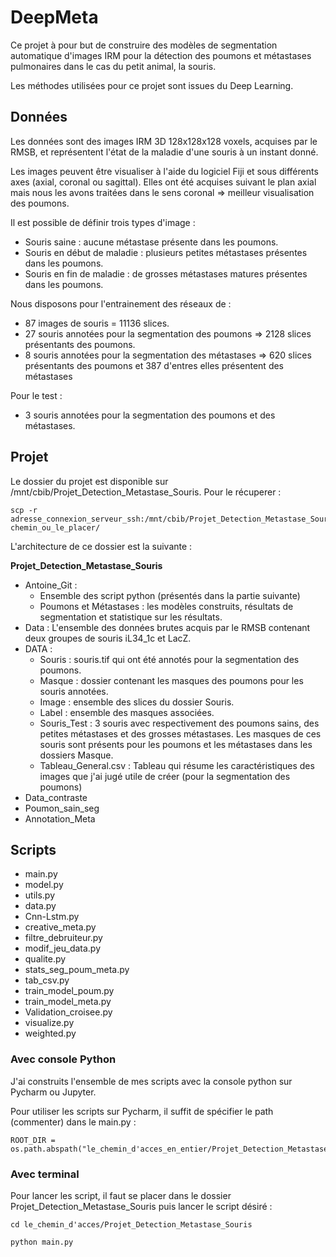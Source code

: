 # DeepMeta
Ce projet à pour but de construire des modèles de segmentation automatique d'images IRM pour la détection des poumons et
métastases pulmonaires dans le cas du petit animal, la souris. 

Les méthodes utilisées pour ce projet sont issues du Deep Learning.

## Données
Les données sont des images IRM 3D 128x128x128 voxels, acquises par le RMSB, et représentent l'état de la maladie d'une souris 
à un instant donné. 

Les images peuvent être visualiser à l'aide du logiciel Fiji et sous différents axes (axial, coronal ou sagittal). 
Elles ont été acquises suivant le plan axial mais nous les avons traitées dans le sens coronal => meilleur visualisation des poumons.

Il est possible de définir trois types d'image : 
* Souris saine : aucune métastase présente dans les poumons.
* Souris en début de maladie : plusieurs petites métastases présentes dans les poumons.
* Souris en fin de maladie : de grosses métastases matures présentes dans les poumons.

Nous disposons pour l'entrainement des réseaux de : 
* 87 images de souris = 11136 slices. 
* 27 souris annotées pour la segmentation des poumons => 2128 slices présentants des poumons. 
* 8 souris annotées pour la segmentation des métastases => 620 slices présentants des poumons et 387 d'entres elles présentent des métastases

Pour le test : 
* 3 souris annotées pour la segmentation des poumons et des métastases. 

## Projet
Le dossier du projet est disponible sur /mnt/cbib/Projet_Detection_Metastase_Souris. Pour le récuperer : 

```
scp -r adresse_connexion_serveur_ssh:/mnt/cbib/Projet_Detection_Metastase_Souris chemin_ou_le_placer/
```

L'architecture de ce dossier est la suivante : 

**Projet_Detection_Metastase_Souris**
* Antoine_Git : 
  * Ensemble des script python (présentés dans la partie suivante) 
  * Poumons et Métastases : les modèles construits, résultats de segmentation et statistique sur les résultats.
* Data : L'ensemble des données brutes acquis par le RMSB contenant deux groupes de souris iL34_1c et LacZ.
* DATA : 
  * Souris : souris.tif qui ont été annotés pour la segmentation des poumons.
  * Masque : dossier contenant les masques des poumons pour les souris annotées.
  * Image : ensemble des slices du dossier Souris.
  * Label : ensemble des masques associées.
  * Souris_Test : 3 souris avec respectivement des poumons sains, des petites métastases et des grosses métastases. Les masques de ces souris sont présents pour les poumons et les métastases dans les dossiers Masque.
  * Tableau_General.csv : Tableau qui résume les caractéristiques des images que j'ai jugé utile de créer (pour la segmentation des poumons)
* Data_contraste
* Poumon_sain_seg
* Annotation_Meta


## Scripts 

* main.py
* model.py
* utils.py
* data.py
* Cnn-Lstm.py
* creative_meta.py
* filtre_debruiteur.py
* modif_jeu_data.py
* qualite.py
* stats_seg_poum_meta.py
* tab_csv.py
* train_model_poum.py
* train_model_meta.py
* Validation_croisee.py
* visualize.py
* weighted.py

### Avec console Python

J'ai construits l'ensemble de mes scripts avec la console python sur Pycharm ou Jupyter. 

Pour utiliser les scripts sur Pycharm, il suffit de spécifier le path (commenter) dans le main.py : 
```
ROOT_DIR = os.path.abspath("le_chemin_d'acces_en_entier/Projet_Detection_Metastase_Souris/") 
```

### Avec terminal
Pour lancer les script, il faut se placer dans le dossier Projet_Detection_Metastase_Souris puis lancer le script désiré : 
```
cd le_chemin_d'acces/Projet_Detection_Metastase_Souris
```
```
python main.py
```


